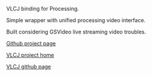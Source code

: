 VLCJ binding for Processing.

Simple wrapper with unified processing video interface.

Built considering GSVideo live streaming video troubles.

[Github project page](https://github.com/4pcbr/VLCJVideo)

[VLCJ project home](http://caprica.github.com/vlcj/)

[VLCJ github page](https://github.com/caprica/vlcj)
